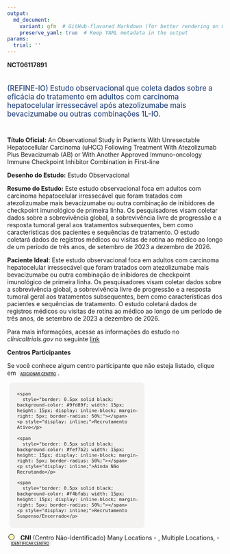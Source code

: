 ```yaml
---
output: 
  md_document:
    variant: gfm  # GitHub-flavored Markdown (for better rendering on GitHub)
    preserve_yaml: true  # Keep YAML metadata in the output
params:
  trial: ''
---
```


**NCT06117891**

<div style="padding: 5px 5px 5px 0px; font-size: 1.20em; font-weight: 500; color: #2E4A7F; text-align: left; margin-bottom: 20px">

(REFINE-IO) Estudo observacional que coleta dados sobre a eficácia do
tratamento em adultos com carcinoma hepatocelular irressecável após
atezolizumabe mais bevacizumabe ou outras combinações 1L-IO.

</div>

**Título Oficial:** An Observational Study in Patients With Unresectable
Hepatocellular Carcinoma (uHCC) Following Treatment With Atezolizumab
Plus Bevacizumab (AB) or With Another Approved Immuno-oncology Immune
Checkpoint Inhibitor Combination in First-line

**Desenho do Estudo:** Estudo Observacional

**Resumo do Estudo:** Este estudo observacional foca em adultos com
carcinoma hepatocelular irressecável que foram tratados com
atezolizumabe mais bevacizumabe ou outra combinação de inibidores de
checkpoint imunológico de primeira linha. Os pesquisadores visam coletar
dados sobre a sobrevivência global, a sobrevivência livre de progressão
e a resposta tumoral geral aos tratamentos subsequentes, bem como
características dos pacientes e sequências de tratamento. O estudo
coletará dados de registros médicos ou visitas de rotina ao médico ao
longo de um período de três anos, de setembro de 2023 a dezembro de
2026.

**Paciente Ideal:** Este estudo observacional foca em adultos com
carcinoma hepatocelular irressecável que foram tratados com
atezolizumabe mais bevacizumabe ou outra combinação de inibidores de
checkpoint imunológico de primeira linha. Os pesquisadores visam coletar
dados sobre a sobrevivência global, a sobrevivência livre de progressão
e a resposta tumoral geral aos tratamentos subsequentes, bem como
características dos pacientes e sequências de tratamento. O estudo
coletará dados de registros médicos ou visitas de rotina ao médico ao
longo de um período de três anos, de setembro de 2023 a dezembro de
2026.

Para mais informações, acesse as informações do estudo no
*clinicaltrials.gov* no seguinte
[link](https://clinicaltrials.gov/ct2/show/NCT06117891)

**Centros Participantes**

Se você conhece algum centro participante que não esteja listado, clique
em
<span style="color: #2E4A7F; margin-left: 2px; padding: 4px; background-color: #f3f2f1; border-radius: 8px; font-weight: 500; font-size: 0.6em"><a
href="https://flazar.shinyapps.io/formsapp?study_nct_id=NCT06117891&amp;location_id=N%2FA&amp;location_full_name=N%2FA&amp;form_type=Adicionar%20Centro"
target="_blank">ADICIONAR CENTRO</a></span>.

<div style="margin-bottom: 8px; margin-left: 5px; padding: 8px; max-width: 300px; background-color: #f3f2f1; border-radius: 8px; font-size: 0.9em">

<div style="margin-left: 10px;">

    <span 
      style="border: 0.5px solid black; background-color: #9fd89f; width: 15px; height: 15px; display: inline-block; margin-right: 5px; border-radius: 50%;"></span>
    <p style="display: inline;">Recrutamento Ativo</p>

</div>

<div style="margin-left: 10px;">

    <span 
      style="border: 0.5px solid black; background-color: #fef7b2; width: 15px; height: 15px; display: inline-block; margin-right: 5px; border-radius: 50%;"></span>
    <p style="display: inline;">Ainda Não Recrutando</p>

</div>

<div style="margin-left: 10px;">

    <span 
      style="border: 0.5px solid black; background-color: #f4bfab; width: 15px; height: 15px; display: inline-block; margin-right: 5px; border-radius: 50%;"></span>
    <p style="display: inline;">Recrutamento Suspenso/Encerrado</p>

</div>

</div>

<div style="margin: 3px;">

<span style="border: 0.5px solid black; display: inline-block; width: 12px; height: 12px; border-radius: 50%; margin-right: 10px; padding-bottom: 0px; background-color: #fef7b2;"></span>
**CNI** (Centro Não-Identificado) Many Locations - , Multiple
Locations, -
<span style="color: #2E4A7F; margin-left: 2px; padding: 4px; background-color: #f3f2f1; border-radius: 8px; font-weight: 500; font-size: 0.6em"><a
href="https://flazar.shinyapps.io/formsapp?study_nct_id=NCT06117891&amp;location_id=MANYLOCATIONSMULTIPLELOCATIONSBRAZIL&amp;location_full_name=%28Centro%20N%C3%A3o-Identificado%29%2C%20Many%20Locations%20%20-%20%2C%20Multiple%20Locations%2C%20%20-%20&amp;form_type=Identificar%20Centro"
target="_blank">IDENTIFICAR CENTRO</a></span>

</div>
